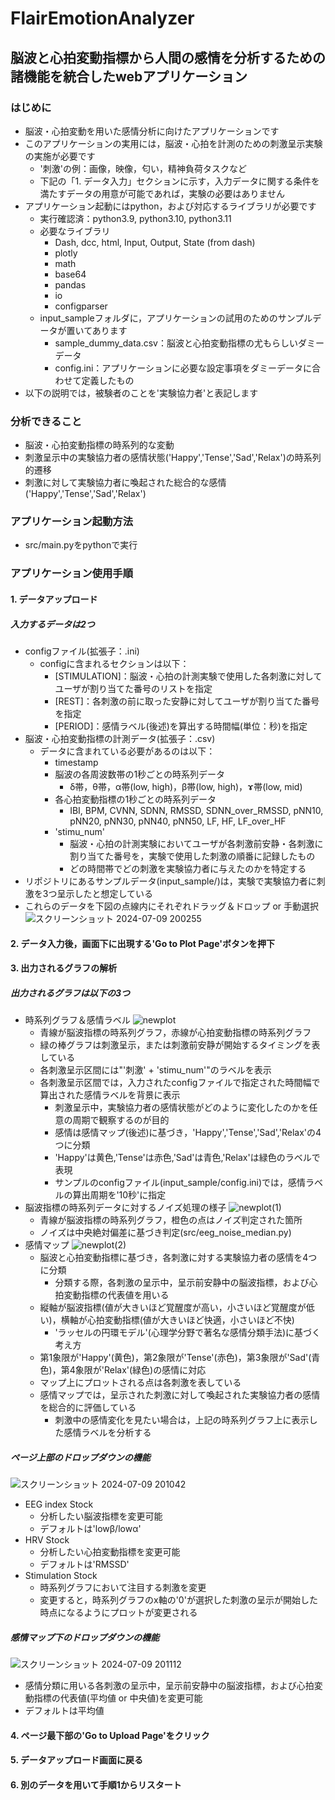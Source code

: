 # FlairEmotionAnalyzer

## 脳波と心拍変動指標から人間の感情を分析するための諸機能を統合したwebアプリケーション

### はじめに
- 脳波・心拍変動を用いた感情分析に向けたアプリケーションです
- このアプリケーションの実用には，脳波・心拍を計測のための刺激呈示実験の実施が必要です
  - '刺激'の例：画像，映像，匂い，精神負荷タスクなど
  - 下記の「1. データ入力」セクションに示す，入力データに関する条件を満たすデータの用意が可能であれば，実験の必要はありません
- アプリケーション起動にはpython，および対応するライブラリが必要です
  - 実行確認済：python3.9, python3.10, python3.11
  - 必要なライブラリ
    - Dash, dcc, html, Input, Output, State (from dash)
    - plotly
    - math
    - base64
    - pandas
    - io
    - configparser
  - input_sampleフォルダに，アプリケーションの試用のためのサンプルデータが置いてあります
    - sample_dummy_data.csv：脳波と心拍変動指標の尤もらしいダミーデータ
    - config.ini：アプリケーションに必要な設定事項をダミーデータに合わせて定義したもの
- 以下の説明では，被験者のことを'実験協力者'と表記します
### 分析できること
- 脳波・心拍変動指標の時系列的な変動
- 刺激呈示中の実験協力者の感情状態('Happy','Tense','Sad','Relax')の時系列的遷移
- 刺激に対して実験協力者に喚起された総合的な感情('Happy','Tense','Sad','Relax')
### アプリケーション起動方法
- src/main.pyをpythonで実行
### アプリケーション使用手順
#### 1. データアップロード
##### 入力するデータは2つ
- configファイル(拡張子：.ini)
  - configに含まれるセクションは以下：
    - [STIMULATION]：脳波・心拍の計測実験で使用した各刺激に対してユーザが割り当てた番号のリストを指定
    - [REST]：各刺激の前に取った安静に対してユーザが割り当てた番号を指定
    - [PERIOD]：感情ラベル(後述)を算出する時間幅(単位：秒)を指定
- 脳波・心拍変動指標の計測データ(拡張子：.csv)
  - データに含まれている必要があるのは以下：
    - timestamp
    - 脳波の各周波数帯の1秒ごとの時系列データ
      - δ帯，θ帯，α帯(low, high)，β帯(low, high)，ɤ帯(low, mid)
    - 各心拍変動指標の1秒ごとの時系列データ
      - IBI, BPM, CVNN, SDNN, RMSSD, SDNN_over_RMSSD, pNN10, pNN20, pNN30, pNN40, pNN50, LF, HF, LF_over_HF
    - 'stimu_num'
      - 脳波・心拍の計測実験においてユーザが各刺激前安静・各刺激に割り当てた番号を，実験で使用した刺激の順番に記録したもの
      - どの時間帯でどの刺激を実験協力者に与えたのかを特定する
- リポジトリにあるサンプルデータ(input_sample/)は，実験で実験協力者に刺激を3つ呈示したと想定している
- これらのデータを下図の点線内にそれぞれドラッグ＆ドロップ or 手動選択
![スクリーンショット 2024-07-09 200255](https://github.com/FujiGitTatsuya/FlairEmotionAnalyzer/assets/166372180/ac163187-dc76-4abb-88fe-72e31a17b156)
#### 2. データ入力後，画面下に出現する'Go to Plot Page'ボタンを押下
#### 3. 出力されるグラフの解析
##### 出力されるグラフは以下の3つ
- 時系列グラフ＆感情ラベル
![newplot](https://github.com/FujiGitTatsuya/FlairEmotionAnalyzer/assets/166372180/fb880d3f-30f5-4411-ac34-1fe96c243edb)
  - 青線が脳波指標の時系列グラフ，赤線が心拍変動指標の時系列グラフ
  - 緑の棒グラフは刺激呈示，または刺激前安静が開始するタイミングを表している
  - 各刺激呈示区間には"'刺激' + 'stimu_num'"のラベルを表示
  - 各刺激呈示区間では，入力されたconfigファイルで指定された時間幅で算出された感情ラベルを背景に表示
    - 刺激呈示中，実験協力者の感情状態がどのように変化したのかを任意の周期で観察するのが目的
    - 感情は感情マップ(後述)に基づき，'Happy','Tense','Sad','Relax'の4つに分類
    - 'Happy'は黄色,'Tense'は赤色,'Sad'は青色,'Relax'は緑色のラベルで表現
    - サンプルのconfigファイル(input_sample/config.ini)では，感情ラベルの算出周期を'10秒'に指定
- 脳波指標の時系列データに対するノイズ処理の様子
![newplot(1)](https://github.com/FujiGitTatsuya/FlairEmotionAnalyzer/assets/166372180/5a0baf7b-ee72-4ee4-838a-487349a3aa64)
  - 青線が脳波指標の時系列グラフ，橙色の点はノイズ判定された箇所
  - ノイズは中央絶対偏差に基づき判定(src/eeg_noise_median.py)
- 感情マップ
![newplot(2)](https://github.com/FujiGitTatsuya/FlairEmotionAnalyzer/assets/166372180/1fca2f3a-7e4d-47d3-8f9d-6b40e4d9cf90)
  - 脳波と心拍変動指標に基づき，各刺激に対する実験協力者の感情を4つに分類
    - 分類する際，各刺激の呈示中，呈示前安静中の脳波指標，および心拍変動指標の代表値を用いる
  - 縦軸が脳波指標(値が大きいほど覚醒度が高い，小さいほど覚醒度が低い)，横軸が心拍変動指標(値が大きいほど快適，小さいほど不快)
    - 'ラッセルの円環モデル'(心理学分野で著名な感情分類手法)に基づく考え方
  - 第1象限が'Happy'(黄色)，第2象限が'Tense'(赤色)，第3象限が'Sad'(青色)，第4象限が'Relax'(緑色)の感情に対応
  - マップ上にプロットされる点は各刺激を表している
  - 感情マップでは，呈示された刺激に対して喚起された実験協力者の感情を総合的に評価している
    - 刺激中の感情変化を見たい場合は，上記の時系列グラフ上に表示した感情ラベルを分析する
##### ページ上部のドロップダウンの機能
![スクリーンショット 2024-07-09 201042](https://github.com/FujiGitTatsuya/FlairEmotionAnalyzer/assets/166372180/b17e25af-2063-4600-8fcf-bdc8f3e1c732)
- EEG index Stock
  - 分析したい脳波指標を変更可能
  - デフォルトは'lowβ/lowα'
- HRV Stock
  - 分析したい心拍変動指標を変更可能
  - デフォルトは'RMSSD'
- Stimulation Stock
  - 時系列グラフにおいて注目する刺激を変更
  - 変更すると，時系列グラフのx軸の'0'が選択した刺激の呈示が開始した時点になるようにプロットが変更される
##### 感情マップ下のドロップダウンの機能
![スクリーンショット 2024-07-09 201112](https://github.com/FujiGitTatsuya/FlairEmotionAnalyzer/assets/166372180/8a5f3bed-0b58-49e6-8dce-e1e6952e9188)
- 感情分類に用いる各刺激の呈示中，呈示前安静中の脳波指標，および心拍変動指標の代表値(平均値 or 中央値)を変更可能
- デフォルトは平均値
#### 4. ページ最下部の'Go to Upload Page'をクリック
#### 5. データアップロード画面に戻る
#### 6. 別のデータを用いて手順1からリスタート